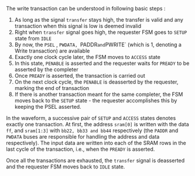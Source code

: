 The write transaction can be understood in following basic steps :

1. As long as the signal `transfer` stays high, the transfer is valid and any transaction when this signal is low is deemed invalid
2. Right when `transfer` signal goes high, the requester FSM goes to `SETUP` state from `IDLE`
3. By now, the `PSEL` , `PWDATA, `PADDR` and `PWRITE` (which is 1, denoting a Write transaction) are available
4. Exactly one clock cycle later, the FSM moves to `ACCESS` state
5. In this state, `PENABLE` is asserted and the requester waits for `PREADY` to be asserted by the completer
6. Once `PREADY` is asserted, the transaction is carried out
7. On the next clock cycle, the `PENABLE` is deasserted by the requester, marking the end of transaction
8. If there is another transaction meant for the same completer, the FSM moves back to the `SETUP` state - the requester accomplishes this by keeping the PSEL asserted.

In the waveform, a successive pair of `SETUP` and `ACCESS` states denotes exactly one transaction. At first, the address `sram[0]`  is written with the data `ff`, and `sram[1:3]` with `bb22, bb33 and bb44` respectively (the `PADDR` and `PWDATA` buses are responsible for handling the address and data respectively). The input data are written into each of the SRAM rows in the last cycle of the transaction, i.e., when the `PREADY` is asserted.

Once all the transactions are exhausted, the `transfer` signal is deasserted and the requester FSM moves back to `IDLE` state.